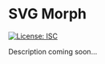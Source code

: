 # SVG Morph

[![License: ISC](https://img.shields.io/badge/License-ISC-blue.svg)](https://opensource.org/licenses/ISC)

Description coming soon...
